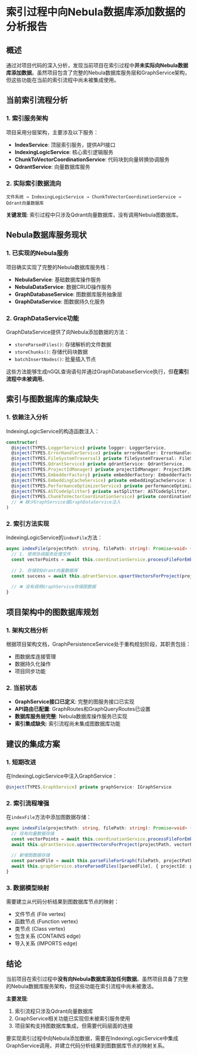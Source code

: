 # 索引过程中向Nebula数据库添加数据的分析报告

## 概述

通过对项目代码的深入分析，发现当前项目在索引过程中**并未实际向Nebula数据库添加数据**。虽然项目包含了完整的Nebula数据库服务层和GraphService架构，但这些功能在当前的索引流程中尚未被集成使用。

## 当前索引流程分析

### 1. 索引服务架构

项目采用分层架构，主要涉及以下服务：

- **IndexService**: 顶层索引服务，提供API接口
- **IndexingLogicService**: 核心索引逻辑服务
- **ChunkToVectorCoordinationService**: 代码块到向量转换协调服务
- **QdrantService**: 向量数据库服务

### 2. 实际索引数据流向

```
文件系统 → IndexingLogicService → ChunkToVectorCoordinationService → Qdrant向量数据库
```

**关键发现**: 索引过程中只涉及Qdrant向量数据库，没有调用Nebula图数据库。

## Nebula数据库服务现状

### 1. 已实现的Nebula服务

项目确实实现了完整的Nebula数据库服务栈：

- **NebulaService**: 基础数据库操作服务
- **NebulaDataService**: 数据CRUD操作服务
- **GraphDatabaseService**: 图数据库服务抽象层
- **GraphDataService**: 图数据持久化服务

### 2. GraphDataService功能

GraphDataService提供了向Nebula添加数据的方法：

- `storeParsedFiles()`: 存储解析的文件数据
- `storeChunks()`: 存储代码块数据
- `batchInsertNodes()`: 批量插入节点

这些方法能够生成nGQL查询语句并通过GraphDatabaseService执行，但**在索引流程中未被调用**。

## 索引与图数据库的集成缺失

### 1. 依赖注入分析

IndexingLogicService的构造函数注入：
```typescript
constructor(
  @inject(TYPES.LoggerService) private logger: LoggerService,
  @inject(TYPES.ErrorHandlerService) private errorHandler: ErrorHandlerService,
  @inject(TYPES.FileSystemTraversal) private fileSystemTraversal: FileSystemTraversal,
  @inject(TYPES.QdrantService) private qdrantService: QdrantService,          // ✅ 已注入
  @inject(TYPES.ProjectIdManager) private projectIdManager: ProjectIdManager,
  @inject(TYPES.EmbedderFactory) private embedderFactory: EmbedderFactory,
  @inject(TYPES.EmbeddingCacheService) private embeddingCacheService: EmbeddingCacheService,
  @inject(TYPES.PerformanceOptimizerService) private performanceOptimizer: PerformanceOptimizerService,
  @inject(TYPES.ASTCodeSplitter) private astSplitter: ASTCodeSplitter,
  @inject(TYPES.ChunkToVectorCoordinationService) private coordinationService: ChunkToVectorCoordinationService
  // ❌ 缺少GraphService或GraphDataService注入
)
```

### 2. 索引方法实现

IndexingLogicService的`indexFile`方法：
```typescript
async indexFile(projectPath: string, filePath: string): Promise<void> {
  // 1. 使用协调服务处理文件
  const vectorPoints = await this.coordinationService.processFileForEmbedding(filePath, projectPath);
  
  // 2. 存储到Qdrant向量数据库
  const success = await this.qdrantService.upsertVectorsForProject(projectPath, vectorPoints);
  
  // ❌ 没有调用GraphService存储图数据
}
```

## 项目架构中的图数据库规划

### 1. 架构文档分析

根据项目架构文档，GraphPersistenceService处于重构规划阶段，其职责包括：
- 图数据库连接管理
- 数据持久化操作
- 项目同步功能

### 2. 当前状态

- **GraphService接口已定义**: 完整的图服务接口已实现
- **API路由已配置**: GraphRoutes和GraphQueryRoutes已设置
- **数据库服务层完整**: Nebula数据库操作服务已实现
- **索引集成缺失**: 索引流程尚未集成图数据库功能

## 建议的集成方案

### 1. 短期改进

在IndexingLogicService中注入GraphService：
```typescript
@inject(TYPES.GraphService) private graphService: IGraphService
```

### 2. 索引流程增强

在`indexFile`方法中添加图数据存储：
```typescript
async indexFile(projectPath: string, filePath: string): Promise<void> {
  // 现有向量数据存储
  const vectorPoints = await this.coordinationService.processFileForEmbedding(filePath, projectPath);
  await this.qdrantService.upsertVectorsForProject(projectPath, vectorPoints);
  
  // 新增图数据存储
  const parsedFile = await this.parseFileForGraph(filePath, projectPath);
  await this.graphService.storeParsedFiles([parsedFile], { projectId: projectPath });
}
```

### 3. 数据模型映射

需要建立从代码分析结果到图数据库节点的映射：
- 文件节点 (File vertex)
- 函数节点 (Function vertex) 
- 类节点 (Class vertex)
- 包含关系 (CONTAINS edge)
- 导入关系 (IMPORTS edge)

## 结论

当前项目在索引过程中**没有向Nebula数据库添加任何数据**。虽然项目具备了完整的Nebula数据库服务架构，但这些功能在索引流程中尚未被激活。

**主要发现**:
1. 索引流程只涉及Qdrant向量数据库
2. GraphService相关功能已实现但未被索引服务使用
3. 项目架构支持图数据库集成，但需要代码层面的连接

要实现索引过程中向Nebula添加数据，需要在IndexingLogicService中集成GraphService调用，并建立代码分析结果到图数据库节点的映射关系。